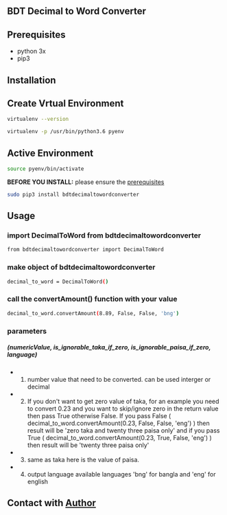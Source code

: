 
## BDT Decimal to Word Converter


## Prerequisites

* python 3x
* pip3

## Installation
## Create Vrtual Environment
```bash
virtualenv --version	
```
```bash
virtualenv -p /usr/bin/python3.6 pyenv
```
## Active Environment
```bash
source pyenv/bin/activate 
```

**BEFORE YOU INSTALL:** please ensure the [prerequisites](#prerequisites)
```bash
sudo pip3 install bdtdecimaltowordconverter 
```

## Usage

### import DecimalToWord from bdtdecimaltowordconverter

```bash
from bdtdecimaltowordconverter import DecimalToWord

```

### make object of bdtdecimaltowordconverter

```bash
decimal_to_word = DecimalToWord()
```
### call the convertAmount() function with your value
```bash
decimal_to_word.convertAmount(8.89, False, False, 'bng')
```

### parameters
##### (numericValue, is_ignorable_taka_if_zero, is_ignorable_paisa_if_zero, language)

* 1. number value that need to be converted. can be used interger or decimal
* 2. If you don't want to get zero value of taka, for an example you need to convert 0.23 and you want to skip/ignore zero in the return value then pass True otherwise False. If you pass False ( decimal_to_word.convertAmount(0.23, False, False, 'eng') ) then result will be 'zero taka and twenty three paisa only' and if you pass True ( decimal_to_word.convertAmount(0.23, True, False, 'eng') ) then result will be 'twenty three paisa only'
* 3. same as taka here is the value of paisa.
* 4. output language available languages
	'bng' for bangla and 'eng' for english


## Contact with [Author](https://www.fb.com/mahfuzcmt)
